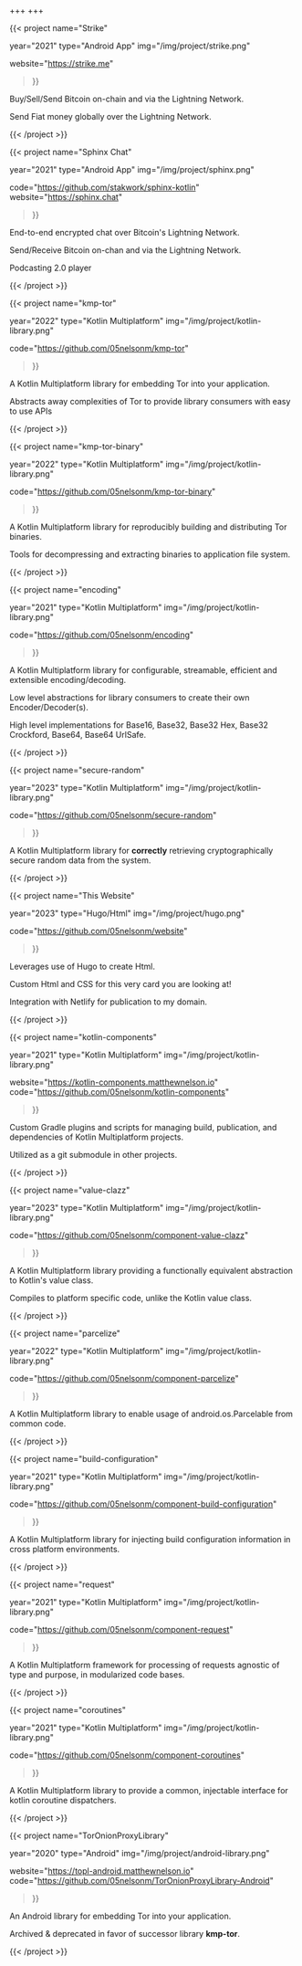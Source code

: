 +++
+++

{{< project
  name="Strike"

  year="2021"
  type="Android App"
  img="/img/project/strike.png"

  website="https://strike.me"
>}}

  <!-- description -->
  <p>Buy/Sell/Send Bitcoin on-chain and via the Lightning Network.</p>
  <p>Send Fiat money globally over the Lightning Network.</p>

{{< /project >}}

{{< project
  name="Sphinx Chat"

  year="2021"
  type="Android App"
  img="/img/project/sphinx.png"

  code="https://github.com/stakwork/sphinx-kotlin"
  website="https://sphinx.chat"
>}}

  <!-- description -->
  <p>End-to-end encrypted chat over Bitcoin's Lightning Network.</p>
  <p>Send/Receive Bitcoin on-chan and via the Lightning Network.</p>
  <p>Podcasting 2.0 player</p>

{{< /project >}}

{{< project
  name="kmp-tor"

  year="2022"
  type="Kotlin Multiplatform"
  img="/img/project/kotlin-library.png"

  code="https://github.com/05nelsonm/kmp-tor"
>}}

  <!-- description -->
  <p>A Kotlin Multiplatform library for embedding Tor into your application.</p>
  <p>Abstracts away complexities of Tor to provide library consumers with easy to use APIs</p>

{{< /project >}}

{{< project
  name="kmp-tor-binary"

  year="2022"
  type="Kotlin Multiplatform"
  img="/img/project/kotlin-library.png"

  code="https://github.com/05nelsonm/kmp-tor-binary"
>}}

  <!-- description -->
  <p>A Kotlin Multiplatform library for reproducibly building and distributing Tor binaries.</p>
  <p>Tools for decompressing and extracting binaries to application file system.</p>

{{< /project >}}

{{< project
  name="encoding"

  year="2021"
  type="Kotlin Multiplatform"
  img="/img/project/kotlin-library.png"

  code="https://github.com/05nelsonm/encoding"
>}}

  <!-- description -->
  <p>A Kotlin Multiplatform library for configurable, streamable, efficient and extensible encoding/decoding.</p>
  <p>Low level abstractions for library consumers to create their own Encoder/Decoder(s).</p>
  <p>High level implementations for Base16, Base32, Base32 Hex, Base32 Crockford, Base64, Base64 UrlSafe.</p>

{{< /project >}}

{{< project
  name="secure-random"

  year="2023"
  type="Kotlin Multiplatform"
  img="/img/project/kotlin-library.png"

  code="https://github.com/05nelsonm/secure-random"
>}}

  <!-- description -->
  <p>A Kotlin Multiplatform library for <strong>correctly</strong> retrieving cryptographically secure random data from the system.</p>

{{< /project >}}

{{< project
  name="This Website"

  year="2023"
  type="Hugo/Html"
  img="/img/project/hugo.png"

  code="https://github.com/05nelsonm/website"
>}}

  <!-- description -->
  <p>Leverages use of Hugo to create Html.</p>
  <p>Custom Html and CSS for this very card you are looking at!</p>
  <p>Integration with Netlify for publication to my domain.</p>

{{< /project >}}

{{< project
  name="kotlin-components"

  year="2021"
  type="Kotlin Multiplatform"
  img="/img/project/kotlin-library.png"

  website="https://kotlin-components.matthewnelson.io"
  code="https://github.com/05nelsonm/kotlin-components"
>}}

  <!-- description -->
  <p>Custom Gradle plugins and scripts for managing build, publication, and dependencies of Kotlin Multiplatform projects.</p>
  <p>Utilized as a git submodule in other projects.</p>

{{< /project >}}

{{< project
  name="value-clazz"

  year="2023"
  type="Kotlin Multiplatform"
  img="/img/project/kotlin-library.png"

  code="https://github.com/05nelsonm/component-value-clazz"
>}}

  <!-- description -->
  <p>A Kotlin Multiplatform library providing a functionally equivalent abstraction to Kotlin's value class.</p>
  <p>Compiles to platform specific code, unlike the Kotlin value class.</p>

{{< /project >}}

{{< project
  name="parcelize"

  year="2022"
  type="Kotlin Multiplatform"
  img="/img/project/kotlin-library.png"

  code="https://github.com/05nelsonm/component-parcelize"
>}}

  <!-- description -->
  <p>A Kotlin Multiplatform library to enable usage of android.os.Parcelable from common code.</p>

{{< /project >}}

{{< project
  name="build-configuration"

  year="2021"
  type="Kotlin Multiplatform"
  img="/img/project/kotlin-library.png"

  code="https://github.com/05nelsonm/component-build-configuration"
>}}

  <!-- description -->
  <p>A Kotlin Multiplatform library for injecting build configuration information in cross platform environments.</p>

{{< /project >}}

{{< project
  name="request"

  year="2021"
  type="Kotlin Multiplatform"
  img="/img/project/kotlin-library.png"

  code="https://github.com/05nelsonm/component-request"
>}}

  <!-- description -->
  <p>A Kotlin Multiplatform framework for processing of requests agnostic of type and purpose, in modularized code bases.</p>

{{< /project >}}

{{< project
  name="coroutines"

  year="2021"
  type="Kotlin Multiplatform"
  img="/img/project/kotlin-library.png"

  code="https://github.com/05nelsonm/component-coroutines"
>}}

  <!-- description -->
  <p>A Kotlin Multiplatform library to provide a common, injectable interface for kotlin coroutine dispatchers.</p>

{{< /project >}}

{{< project
  name="TorOnionProxyLibrary"

  year="2020"
  type="Android"
  img="/img/project/android-library.png"

  website="https://topl-android.matthewnelson.io"
  code="https://github.com/05nelsonm/TorOnionProxyLibrary-Android"
>}}

  <!-- description -->
  <p>An Android library for embedding Tor into your application.</p>
  <p>Archived & deprecated in favor of successor library <strong>kmp-tor</strong>.</p>

{{< /project >}}
